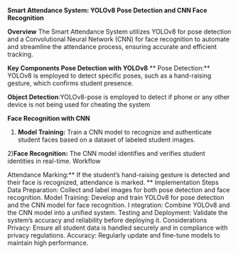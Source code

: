 **Smart Attendance System: YOLOv8 Pose Detection and CNN Face Recognition**

**Overview** The Smart Attendance System utilizes YOLOv8 for pose detection and a Convolutional Neural Network (CNN) for face recognition to automate and streamline the attendance process, ensuring accurate and efficient tracking.

**Key Components Pose Detection with YOLOv8**
**
Pose Detection:** YOLOv8 is employed to detect specific poses, such as a hand-raising gesture, which confirms student presence.



**Object Detection**:YOLOv8-pose is employed to detect if phone or any other device is not being used for cheating the system


**Face Recognition with CNN**

 1) **Model Training:** Train a CNN model to recognize and authenticate student faces based on a dataset of labeled student images.
  
  2)**Face Recognition:** The CNN model identifies and verifies student identities in real-time. Workflow


Attendance Marking:** If the student’s hand-raising gesture is detected and their face is recognized, attendance is marked.
**
Implementation Steps Data Preparation: Collect and label images for both pose detection and face recognition. 
Model Training: Develop and train YOLOv8 for pose detection and the CNN model for face recognition. I
ntegration: Combine YOLOv8 and the CNN model into a unified system. Testing and Deployment: Validate the system’s accuracy and reliability before deploying it.
Considerations Privacy: Ensure all student data is handled securely and in compliance with privacy regulations. 
Accuracy: Regularly update and fine-tune models to maintain high performance. 

